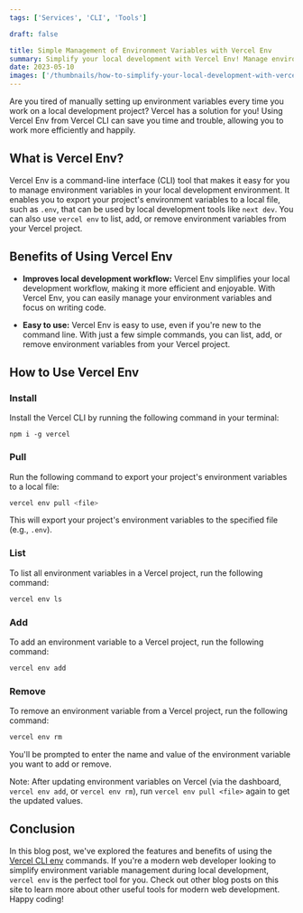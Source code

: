 ```yaml
---
tags: ['Services', 'CLI', 'Tools']

draft: false

title: Simple Management of Environment Variables with Vercel Env
summary: Simplify your local development with Vercel Env! Manage environment variables effortlessly and enhance your workflow with this powerful CLI tool.
date: 2023-05-10
images: ['/thumbnails/how-to-simplify-your-local-development-with-vercel-env.png']
---
```


Are you tired of manually setting up environment variables every time you work on a local development project? Vercel has a solution for you! Using Vercel Env from Vercel CLI can save you time and trouble, allowing you to work more efficiently and happily.

## What is Vercel Env?

Vercel Env is a command-line interface (CLI) tool that makes it easy for you to manage environment variables in your local development environment. It enables you to export your project's environment variables to a local file, such as `.env`, that can be used by local development tools like `next dev`. You can also use `vercel env` to list, add, or remove environment variables from your Vercel project.

## Benefits of Using Vercel Env

- **Improves local development workflow:** Vercel Env simplifies your local development workflow, making it more efficient and enjoyable. With Vercel Env, you can easily manage your environment variables and focus on writing code.

- **Easy to use:** Vercel Env is easy to use, even if you're new to the command line. With just a few simple commands, you can list, add, or remove environment variables from your Vercel project.

## How to Use Vercel Env

### Install

Install the Vercel CLI by running the following command in your terminal:

```npm
npm i -g vercel
```

### Pull

Run the following command to export your project's environment variables to a local file:

```bash
vercel env pull <file>
```

This will export your project's environment variables to the specified file (e.g., `.env`).

### List

To list all environment variables in a Vercel project, run the following command:

```bash
vercel env ls
```

### Add

To add an environment variable to a Vercel project, run the following command:

```bash
vercel env add
```

### Remove

To remove an environment variable from a Vercel project, run the following command:

```bash
vercel env rm
```

You'll be prompted to enter the name and value of the environment variable you want to add or remove.

Note: After updating environment variables on Vercel (via the dashboard, `vercel env add`, or `vercel env rm`), run `vercel env pull <file>` again to get the updated values.

## Conclusion

In this blog post, we've explored the features and benefits of using the [Vercel CLI env](https://vercel.com/docs/cli/env) commands. If you're a modern web developer looking to simplify environment variable management during local development, `vercel env` is the perfect tool for you. Check out other blog posts on this site to learn more about other useful tools for modern web development. Happy coding!
